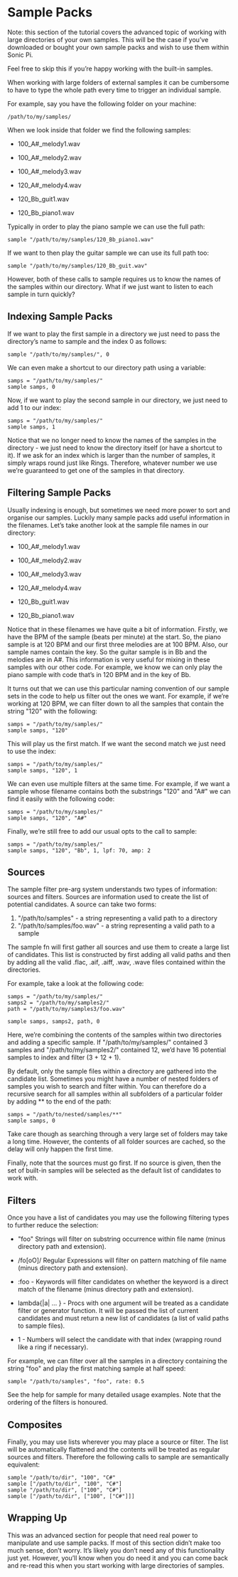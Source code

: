 # Sample Packs 

Note: this section of the tutorial covers the advanced topic of working with large directories of your own samples. This will be the case if you’ve downloaded or bought your own sample packs and wish to use them within Sonic Pi. 

Feel free to skip this if you’re happy working with the built-in samples. 

When working with large folders of external samples it can be cumbersome to have to type the whole path every time to trigger an individual sample. 

For example, say you have the following folder on your machine: 

```
/path/to/my/samples/ 
```

When we look inside that folder we find the following samples: 

+ 100_A#_melody1.wav 

+ 100_A#_melody2.wav 

+ 100_A#_melody3.wav 

+ 120_A#_melody4.wav 

+ 120_Bb_guit1.wav 

+ 120_Bb_piano1.wav 

Typically in order to play the piano sample we can use the full path: 

```
sample "/path/to/my/samples/120_Bb_piano1.wav" 
```

If we want to then play the guitar sample we can use its full path too: 

```
sample "/path/to/my/samples/120_Bb_guit.wav" 
```

However, both of these calls to sample requires us to know the names of the samples within our directory. What if we just want to listen to each sample in turn quickly? 

## Indexing Sample Packs 

If we want to play the first sample in a directory we just need to pass the directory’s name to sample and the index 0 as follows: 

```
sample "/path/to/my/samples/", 0 
```

We can even make a shortcut to our directory path using a variable: 

```
samps = "/path/to/my/samples/"
sample samps, 0 
```

Now, if we want to play the second sample in our directory, we just need to add 1 to our index: 

```
samps = "/path/to/my/samples/"
sample samps, 1 
```

Notice that we no longer need to know the names of the samples in the directory - we just need to know the directory itself (or have a shortcut to it). If we ask for an index which is larger than the number of samples, it simply wraps round just like Rings. Therefore, whatever number we use we’re guaranteed to get one of the samples in that directory. 

## Filtering Sample Packs 

Usually indexing is enough, but sometimes we need more power to sort and organise our samples. Luckily many sample packs add useful information in the filenames. Let’s take another look at the sample file names in our directory: 

+ 100_A#_melody1.wav 

+ 100_A#_melody2.wav 

+ 100_A#_melody3.wav 

+ 120_A#_melody4.wav 

+ 120_Bb_guit1.wav 

+ 120_Bb_piano1.wav 

Notice that in these filenames we have quite a bit of information. Firstly, we have the BPM of the sample (beats per minute) at the start. So, the piano sample is at 120 BPM and our first three melodies are at 100 BPM. Also, our sample names contain the key. So the guitar sample is in Bb and the melodies are in A#. This information is very useful for mixing in these samples with our other code. For example, we know we can only play the piano sample with code that’s in 120 BPM and in the key of Bb. 

It turns out that we can use this particular naming convention of our sample sets in the code to help us filter out the ones we want. For example, if we’re working at 120 BPM, we can filter down to all the samples that contain the string "120" with the following: 

```
samps = "/path/to/my/samples/"
sample samps, "120" 
```

This will play us the first match. If we want the second match we just need to use the index: 

```
samps = "/path/to/my/samples/"
sample samps, "120", 1 
```

We can even use multiple filters at the same time. For example, if we want a sample whose filename contains both the substrings "120" and "A#" we can find it easily with the following code: 

```
samps = "/path/to/my/samples/"
sample samps, "120", "A#" 
```

Finally, we’re still free to add our usual opts to the call to sample: 

```
samps = "/path/to/my/samples/"
sample samps, "120", "Bb", 1, lpf: 70, amp: 2 
```

## Sources 

The sample filter pre-arg system understands two types of information: sources and filters. Sources are information used to create the list of potential candidates. A source can take two forms: 

1. "/path/to/samples" - a string representing a valid path to a directory 
2. "/path/to/samples/foo.wav" - a string representing a valid path to a sample

The sample fn will first gather all sources and use them to create a large list of candidates. This list is constructed by first adding all valid paths and then by adding all the valid .flac, .aif, .aiff, .wav, .wave files contained within the directories. 

For example, take a look at the following code: 

```
samps = "/path/to/my/samples/"
samps2 = "/path/to/my/samples2/"
path = "/path/to/my/samples3/foo.wav"

sample samps, samps2, path, 0 
```

Here, we’re combining the contents of the samples within two directories and adding a specific sample. If "/path/to/my/samples/" contained 3 samples and "/path/to/my/samples2/" contained 12, we’d have 16 potential samples to index and filter (3 + 12 + 1). 

By default, only the sample files within a directory are gathered into the candidate list. Sometimes you might have a number of nested folders of samples you wish to search and filter within. You can therefore do a recursive search for all samples within all subfolders of a particular folder by adding ** to the end of the path: 

```
samps = "/path/to/nested/samples/**"
sample samps, 0 
```

Take care though as searching through a very large set of folders may take a long time. However, the contents of all folder sources are cached, so the delay will only happen the first time. 

Finally, note that the sources must go first. If no source is given, then the set of built-in samples will be selected as the default list of candidates to work with. 

## Filters 

Once you have a list of candidates you may use the following filtering types to further reduce the selection: 

+ "foo" Strings will filter on substring occurrence within file name (minus directory path and extension).

+ /fo[oO]/ Regular Expressions will filter on pattern matching of file name (minus directory path and extension). 

+ :foo - Keywords will filter candidates on whether the keyword is a direct match of the filename (minus directory path and extension). 

+ lambda{|a| ... } - Procs with one argument will be treated as a candidate filter or generator function. It will be passed the list of current candidates and must return a new list of candidates (a list of valid paths to sample files). 

+ 1 - Numbers will select the candidate with that index (wrapping round like a ring if necessary). 

For example, we can filter over all the samples in a directory containing the string "foo" and play the first matching sample at half speed: 

```
sample "/path/to/samples", "foo", rate: 0.5 
```

See the help for sample for many detailed usage examples. Note that the ordering of the filters is honoured. 

## Composites 

Finally, you may use lists wherever you may place a source or filter. The list will be automatically flattened and the contents will be treated as regular sources and filters. Therefore the following calls to sample are semantically equivalent: 

```
sample "/path/to/dir", "100", "C#"
sample ["/path/to/dir", "100", "C#"]
sample "/path/to/dir", ["100", "C#"]
sample ["/path/to/dir", ["100", ["C#"]]] 
```

## Wrapping Up 

This was an advanced section for people that need real power to manipulate and use sample packs. If most of this section didn’t make too much sense, don’t worry. It’s likely you don’t need any of this functionality just yet. However, you’ll know when you do need it and you can come back and re-read this when you start working with large directories of samples.
